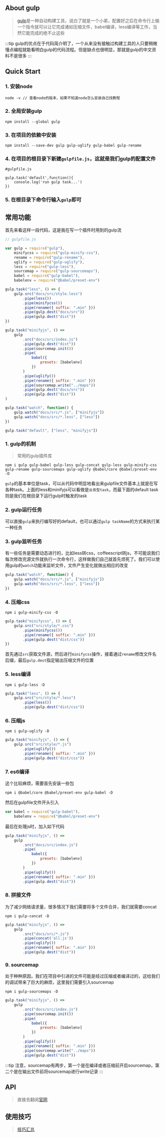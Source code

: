 ## About gulp

> [gulp](https://www.gulpjs.com.cn/)是一种自动构建工具，说白了就是一个小弟，配置好之后在命令行上输一个指令就可以让它完成诸如压缩文件，babel编译，less编译等工作，当然它能完成的绝不止这些

:::tip
gulp的优点在于代码简介明了，一个从来没有接触过构建工具的人只要稍微懂点编程就能看明白gulp的代码流程。但是缺点也很明显，那就是gulp的中文资料不是很多
:::

## Quick Start

### 1. 安装node

```
node -v // 查看node的版本，如果不知道node怎么安装自己找教程
```

### 2. 全局安装gulp

```
npm install --global gulp
```

### 3.  在项目的依赖中安装

```
npm install --save-dev gulp gulp-uglify gulp-babel gulp-rename
```

### 4. 在项目的根目录下新建`gulpfile.js`，这就是我们gulp的配置文件

```
#gulpfile.js

gulp.task('default',function(){
	console.log('run gulp task...')
})
```

### 5. 在根目录下命令行输入`gulp`即可

## 常用功能

首先来看这样一段代码，这是我在写一个插件时用到的gulp流

```js
// gulpfile.js

var gulp = require("gulp"),
	minifycss = require("gulp-minify-css"),
	rename = require("gulp-rename"),
	uglify = require("gulp-uglify"),
	less = require("gulp-less"),
	sourcemap = require("gulp-sourcemaps"),
	babel = require("gulp-babel"),
	babelenv = require("@babel/preset-env")

gulp.task("less", () => {
	gulp.src("docs/src/style.less")
		.pipe(less())
		.pipe(minifycss())
		.pipe(rename({ suffix: ".min" }))
		.pipe(gulp.dest("docs/src"))
		.pipe(gulp.dest("dist"))
})

gulp.task("minifyjs", () =>
	gulp
		.src("docs/src/index.js")
		.pipe(gulp.dest("dist"))
		.pipe(sourcemap.init())
		.pipe(
			babel({
				presets: [babelenv]
			})
		)
		.pipe(uglify())
		.pipe(rename({ suffix: ".min" }))
		.pipe(sourcemap.write("../maps"))
		.pipe(gulp.dest("docs/src"))
		.pipe(gulp.dest("dist"))
)

gulp.task("watch", function() {
	gulp.watch("docs/src/*.js", ["minifyjs"])
	gulp.watch("docs/src/*.less", ["less"])
})

gulp.task("default", ["less", "minifyjs"])

```

### 1. gulp的机制

> 常用的gulp插件库

```
npm i gulp gulp-babel gulp-less gulp-concat gulp-less gulp-minify-css gulp-rename gulp-sourcemaps gulp-uglify @babel/core @babel/preset-env -D
```

`gulp`的基本单位是task，可以从代码中明显地看出来gulpfile文件基本上就是在写各种task。上面的less和minifyjs可以看做是`业务型task`，而最下面的default task则是我们在根目录下运行gulp时触发的task

### 2. gulp运行任务
可以直接`gulp`来执行编写好的default，也可以通过`gulp taskName`的方式来执行某一种任务

### 3. gulp监听任务
有一些任务是需要动态进行的，比如less转css，coffeescript转js，不可能说我们每次修改完源文件就执行一次命令行，这样做我们自己就首先烦死了。我们可以使用gulp的`watch`功能来监听文件，文件产生变化就做出相应的改变

```js
gulp.task("watch", function() {
	gulp.watch("docs/src/*.js", ["minifyjs"])
	gulp.watch("docs/src/*.less", ["less"])
})

```

### 4. 压缩css

```
npm i gulp-minify-css -D
```

```js
gulp.task("minifycss", () => {
    gulp.src("src/style/*.css")
        .pipe(minifycss())
        .pipe(rename({ suffix: ".min" }))
        .pipe(gulp.dest("dist/css"))
})
```

首先通过`src`获取文件源，然后进行`minifycss`操作，接着通过`rename`修改文件名后缀，最后`gulp.dest`指定输出压缩文件的位置

### 5. less编译

```
npm i gulp-less -D
```

```js
gulp.task("less", () => {
    gulp.src("src/style/*.less")
        .pipe(less())
        .pipe(gulp.dest("dist/css"))
```

### 6. 压缩js

```
npm i gulp-uglify -D
```

```js
gulp.task("minifyjs", () => {
    gulp.src("src/style/*.js")
        .pipe(uglify())
        .pipe(rename({ suffix: ".min" }))
        .pipe(gulp.dest("dist/css"))
```


### 7. es6编译

这个比较麻烦，需要首先安装一些包

```
npm i @babel/core @babel/preset-env gulp-babel -D
```

然后在gulpfile文件开头引入

```js
var babel = require("gulp-babel"),
	babelenv = require("@babel/preset-env")
```

最后在处理js时，加入如下代码

```js
gulp.task("minifyjs", () =>
	gulp
		.src("docs/src/index.js")
		.pipe(
			babel({
				presets: [babelenv]
			})
		)
		.pipe(uglify())
		.pipe(rename({ suffix: ".min" }))
		.pipe(gulp.dest("dist"))
```

### 8. 拼接文件

为了减少网络请求量，很多情况下我们需要将多个文件合并，我们就需要concat

```
npm i gulp-concat -D
```

```js
gulp.task("minifyjs", () =>
	gulp
		.src("docs/src/*.js")
		.pipe(concat('all.js'))
		.pipe(uglify())
		.pipe(rename({ suffix: ".min" }))
		.pipe(gulp.dest("dist"))
```

### 9. sourcemap
处于种种原因，我们在项目中引进的文件可能是经过压缩或者编译过的，这给我们的调试带来了巨大的麻烦，这里我们需要引入sourcemap

```
npm i gulp-sourcemaps -D
```

```js
gulp.task("minifyjs", () =>
	gulp
		.src("docs/src/index.js")
		.pipe(sourcemap.init())
		.pipe(
			babel({
				presets: [babelenv]
			})
		)
		.pipe(uglify())
		.pipe(rename({ suffix: ".min" }))
		.pipe(sourcemap.write("../maps"))
		.pipe(gulp.dest("dist"))
```

:::tip
注意，sourcemap有两步，第一个是在编译或者压缩前开启sourcemap，第二个是在输出文件前将sourcemap进行write记录
:::

## API
> 直接去翻阅[官网](https://www.gulpjs.com.cn/docs/api/)

## 使用技巧

> [技巧汇总](https://www.gulpjs.com.cn/docs/recipes/)
